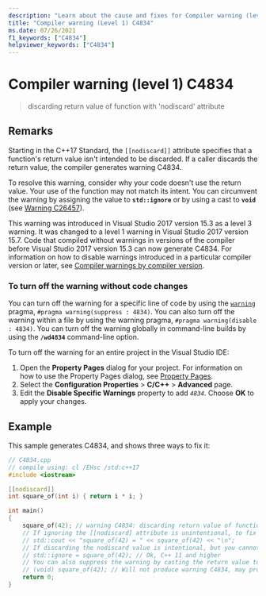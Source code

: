 ```yaml
---
description: "Learn about the cause and fixes for Compiler warning (level 1) C4834."
title: "Compiler warning (Level 1) C4834"
ms.date: 07/26/2021
f1_keywords: ["C4834"]
helpviewer_keywords: ["C4834"]
---
```

# Compiler warning (level 1) C4834

> discarding return value of function with 'nodiscard' attribute

## Remarks

Starting in the C++17 Standard, the `[[nodiscard]]` attribute specifies that a function's return value isn't intended to be discarded. If a caller discards the return value, the compiler generates warning C4834.

To resolve this warning, consider why your code doesn't use the return value. Your use of the function may not match its intent. You can circumvent the warning by assigning the value to **`std::ignore`** or by using a cast to **`void`** (see [Warning C26457](../../code-quality/c26457.md)).

This warning was introduced in Visual Studio 2017 version 15.3 as a level 3 warning. It was changed to a level 1 warning in Visual Studio 2017 version 15.7. Code that compiled without warnings in versions of the compiler before Visual Studio 2017 version 15.3 can now generate C4834. For information on how to disable warnings introduced in a particular compiler version or later, see [Compiler warnings by compiler version](compiler-warnings-by-compiler-version.md).

### To turn off the warning without code changes

You can turn off the warning for a specific line of code by using the [`warning`](../../preprocessor/warning.md) pragma, `#pragma warning(suppress : 4834)`. You can also turn off the warning within a file by using the warning pragma, `#pragma warning(disable : 4834)`. You can turn off the warning globally in command-line builds by using the **`/wd4834`** command-line option.

To turn off the warning for an entire project in the Visual Studio IDE:

1. Open the **Property Pages** dialog for your project. For information on how to use the Property Pages dialog, see [Property Pages](../../build/reference/property-pages-visual-cpp.md).
1. Select the **Configuration Properties** > **C/C++** > **Advanced** page.
1. Edit the **Disable Specific Warnings** property to add *`4834`*. Choose **OK** to apply your changes.

## Example

This sample generates C4834, and shows three ways to fix it:

```cpp
// C4834.cpp
// compile using: cl /EHsc /std:c++17
#include <iostream>

[[nodiscard]]
int square_of(int i) { return i * i; }

int main()
{
    square_of(42); // warning C4834: discarding return value of function with 'nodiscard' attribute
    // If ignoring the [[nodiscard] attribute is unintentional, to fix the warning, make use of the return value, as shown here:
    // std::cout << "square_of(42) = " << square_of(42) << "\n";
    // If discarding the nodiscard value is intentional, but you cannot fix it another way (for example, if the function marked [[nodiscard]] is from a third-party dependency), you can also suppress the warning by assigning the return value to std::ignore, as shown here:
    // std::ignore = square_of(42); // Ok, C++ 11 and higher
    // You can also suppress the warning by casting the return value to void, but it may be less clear that the intent is to discard the result. Depending on your code analysis settings, casting to void may produce warning C26457.
    // (void) square_of(42); // Will not produce warning C4834, may produce warning C26457
    return 0;
}
```
